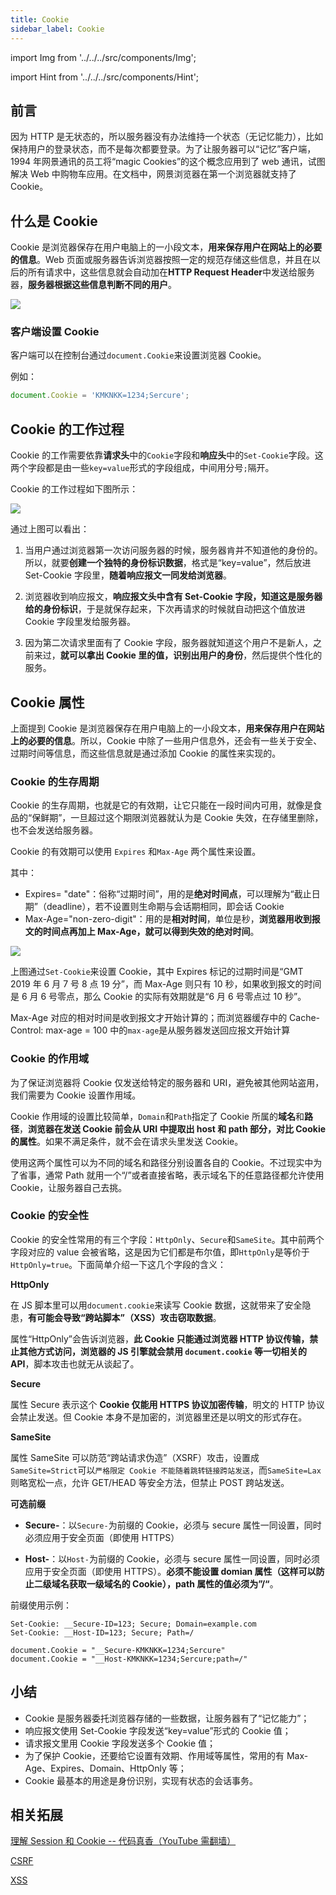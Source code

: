 ```yaml
---
title: Cookie
sidebar_label: Cookie
---
```


import Img from '../../../src/components/Img';

import Hint from '../../../src/components/Hint';

## 前言

因为 HTTP 是无状态的，所以服务器没有办法维持一个状态（无记忆能力），比如保持用户的登录状态，而不是每次都要登录。为了让服务器可以“记忆”客户端，1994 年网景通讯的员工将“magic Cookies”的这个概念应用到了 web 通讯，试图解决 Web 中购物车应用。在文档中，网景浏览器在第一个浏览器就支持了 Cookie。

## 什么是 Cookie

Cookie 是浏览器保存在用户电脑上的一小段文本，**用来保存用户在网站上的必要的信息**。Web 页面或服务器告诉浏览器按照一定的规范存储这些信息，并且在以后的所有请求中，这些信息就会自动加在**HTTP Request Header**中发送给服务器，**服务器根据这些信息判断不同的用户**。

<Img w="235" legend="图：Cookies" src="https://cosmos-x.oss-cn-hangzhou.aliyuncs.com/a5hWrl.png" />

### 客户端设置 Cookie

客户端可以在控制台通过`document.Cookie`来设置浏览器 Cookie。

例如：

```js
document.Cookie = 'KMKNKK=1234;Sercure';
```

## Cookie 的工作过程

Cookie 的工作需要依靠**请求头**中的`Cookie`字段和**响应头**中的`Set-Cookie`字段。这两个字段都是由一些`key=value`形式的字段组成，中间用分号`;`隔开。

Cookie 的工作过程如下图所示：

<Img w="235" legend="Cookie的工作过程" src="https://cosmos-x.oss-cn-hangzhou.aliyuncs.com/l4Y5bL.png" />

通过上图可以看出：

1. 当用户通过浏览器第一次访问服务器的时候，服务器肯并不知道他的身份的。所以，就要**创建一个独特的身份标识数据**，格式是“key=value”，然后放进 Set-Cookie 字段里，**随着响应报文一同发给浏览器**。

2. 浏览器收到响应报文，**响应报文头中含有 Set-Cookie 字段，知道这是服务器给的身份标识**，于是就保存起来，下次再请求的时候就自动把这个值放进 Cookie 字段里发给服务器。

3. 因为第二次请求里面有了 Cookie 字段，服务器就知道这个用户不是新人，之前来过，**就可以拿出 Cookie 里的值，识别出用户的身份**，然后提供个性化的服务。

## Cookie 属性

上面提到 Cookie 是浏览器保存在用户电脑上的一小段文本，**用来保存用户在网站上的必要的信息**。所以，Cookie 中除了一些用户信息外，还会有一些关于安全、过期时间等信息，而这些信息就是通过添加 Cookie 的属性来实现的。

### Cookie 的生存周期

Cookie 的生存周期，也就是它的有效期，让它只能在一段时间内可用，就像是食品的“保鲜期”，一旦超过这个期限浏览器就认为是 Cookie 失效，在存储里删除，也不会发送给服务器。

Cookie 的有效期可以使用 `Expires` 和`Max-Age` 两个属性来设置。

其中：

- Expires= "date"：俗称“过期时间”，用的是**绝对时间点**，可以理解为“截止日期”（deadline），若不设置则生命期与会话期相同，即会话 Cookie
- Max-Age="non-zero-digit"：用的是**相对时间**，单位是秒，**浏览器用收到报文的时间点再加上 Max-Age，就可以得到失效的绝对时间**。

<Img w="680" legend="Set-Cookie 设置 Cookie" src="https://cosmos-x.oss-cn-hangzhou.aliyuncs.com/0g3c26.png" />

上图通过`Set-Cookie`来设置 Cookie，其中 Expires 标记的过期时间是“GMT 2019 年 6 月 7 号 8 点 19 分”，而 Max-Age 则只有 10 秒，如果收到报文的时间是 6 月 6 号零点，那么 Cookie 的实际有效期就是“6 月 6 号零点过 10 秒”。

<Hint type="tip">Max-Age 对应的相对时间是收到报文才开始计算的；而浏览器缓存中的 Cache-Control: max-age = 100 中的`max-age`是从服务器发送回应报文开始计算</Hint>

### Cookie 的作用域

为了保证浏览器将 Cookie 仅发送给特定的服务器和 URI，避免被其他网站盗用，我们需要为 Cookie 设置作用域。

Cookie 作用域的设置比较简单，`Domain`和`Path`指定了 Cookie 所属的**域名**和**路径**，**浏览器在发送 Cookie 前会从 URI 中提取出 host 和 path 部分，对比 Cookie 的属性**。如果不满足条件，就不会在请求头里发送 Cookie。

<Hint type="tip">使用这两个属性可以为不同的域名和路径分别设置各自的 Cookie。不过现实中为了省事，通常 Path 就用一个“/”或者直接省略，表示域名下的任意路径都允许使用 Cookie，让服务器自己去挑。</Hint>

### Cookie 的安全性

Cookie 的安全性常用的有三个字段：`HttpOnly`、`Secure`和`SameSite`。其中前两个字段对应的 value 会被省略，这是因为它们都是布尔值，即`HttpOnly`是等价于`HttpOnly=true`。下面简单介绍一下这几个字段的含义：

**HttpOnly**

在 JS 脚本里可以用`document.cookie`来读写 Cookie 数据，这就带来了安全隐患，**有可能会导致“跨站脚本”（XSS）攻击窃取数据**。

属性“HttpOnly”会告诉浏览器，**此 Cookie 只能通过浏览器 HTTP 协议传输，禁止其他方式访问，浏览器的 JS 引擎就会禁用 `document.cookie` 等一切相关的 API**，脚本攻击也就无从谈起了。

**Secure**

属性 Secure 表示这个 **Cookie 仅能用 HTTPS 协议加密传输**，明文的 HTTP 协议会禁止发送。但 Cookie 本身不是加密的，浏览器里还是以明文的形式存在。

**SameSite**

属性 SameSite 可以防范“跨站请求伪造”（XSRF）攻击，设置成`SameSite=Strict`可以`严格限定 Cookie 不能随着跳转链接跨站发送`，而`SameSite=Lax`则略宽松一点，允许 GET/HEAD 等安全方法，但禁止 POST 跨站发送。

**可选前缀**

- **Secure-**：以`Secure-`为前缀的 Cookie，必须与 secure 属性一同设置，同时必须应用于安全页面（即使用 HTTPS）

- **Host-**：以`Host-`为前缀的 Cookie，必须与 secure 属性一同设置，同时必须应用于安全页面（即使用 HTTPS）。**必须不能设置 domian 属性（这样可以防止二级域名获取一级域名的 Cookie），path 属性的值必须为”/“**。

前缀使用示例：

```
Set-Cookie: __Secure-ID=123; Secure; Domain=example.com
Set-Cookie: __Host-ID=123; Secure; Path=/

document.Cookie = "__Secure-KMKNKK=1234;Sercure"
document.Cookie = "__Host-KMKNKK=1234;Sercure;path=/"
```

## 小结

- Cookie 是服务器委托浏览器存储的一些数据，让服务器有了“记忆能力”；
- 响应报文使用 Set-Cookie 字段发送“key=value”形式的 Cookie 值；
- 请求报文里用 Cookie 字段发送多个 Cookie 值；
- 为了保护 Cookie，还要给它设置有效期、作用域等属性，常用的有 Max-Age、Expires、Domain、HttpOnly 等；
- Cookie 最基本的用途是身份识别，实现有状态的会话事务。

## 相关拓展

[理解 Session 和 Cookie -- 代码真香（YouTube 需翻墙）](https://www.youtube.com/watch?v=lNQAl71Abqc)

[CSRF](https://www.thinkbucket.cn/docs/web/11.web-security/CSRF)

[XSS](https://www.thinkbucket.cn/docs/web/11.web-security/XSS)
